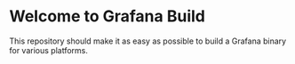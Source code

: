 # Welcome to Grafana Build

This repository should make it as easy as possible to build a Grafana binary for various platforms.
